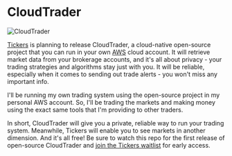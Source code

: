 # CloudTrader

![CloudTrader](https://www.cloudtrader.com/img/social/github/header.png)

[Tickers](https://www.tickers.com) is planning to release CloudTrader, a cloud-native open-source project that you can run in your own [AWS](https://aws.amazon.com) cloud account. It will retrieve market data from your brokerage accounts, and it's all about privacy - your trading strategies and algorithms stay just with you. It will be reliable, especially when it comes to sending out trade alerts - you won't miss any important info.

I'll be running my own trading system using the open-source project in my personal AWS account. So, I'll be trading the markets and making money using the exact same tools that I'm providing to other traders.

In short, CloudTrader will give you a private, reliable way to run your trading system. Meanwhile, Tickers will enable you to see markets in another dimension. And it's all free! Be sure to watch this repo for the first release of open-source CloudTrader and [join the Tickers waitlist](https://www.tickers.com) for early access.
